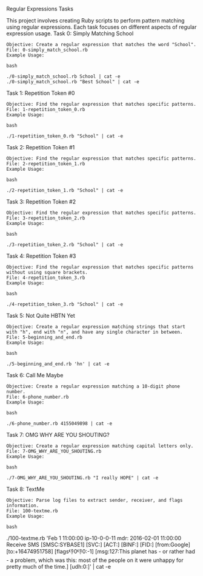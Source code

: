 Regular Expressions Tasks

This project involves creating Ruby scripts to perform pattern matching using regular expressions. Each task focuses on different aspects of regular expression usage.
Task 0: Simply Matching School

    Objective: Create a regular expression that matches the word "School".
    File: 0-simply_match_school.rb
    Example Usage:

    bash

    ./0-simply_match_school.rb School | cat -e
    ./0-simply_match_school.rb "Best School" | cat -e

Task 1: Repetition Token #0

    Objective: Find the regular expression that matches specific patterns.
    File: 1-repetition_token_0.rb
    Example Usage:

    bash

    ./1-repetition_token_0.rb "School" | cat -e

Task 2: Repetition Token #1

    Objective: Find the regular expression that matches specific patterns.
    File: 2-repetition_token_1.rb
    Example Usage:

    bash

    ./2-repetition_token_1.rb "School" | cat -e

Task 3: Repetition Token #2

    Objective: Find the regular expression that matches specific patterns.
    File: 3-repetition_token_2.rb
    Example Usage:

    bash

    ./3-repetition_token_2.rb "School" | cat -e

Task 4: Repetition Token #3

    Objective: Find the regular expression that matches specific patterns without using square brackets.
    File: 4-repetition_token_3.rb
    Example Usage:

    bash

    ./4-repetition_token_3.rb "School" | cat -e

Task 5: Not Quite HBTN Yet

    Objective: Create a regular expression matching strings that start with "h", end with "n", and have any single character in between.
    File: 5-beginning_and_end.rb
    Example Usage:

    bash

    ./5-beginning_and_end.rb 'hn' | cat -e

Task 6: Call Me Maybe

    Objective: Create a regular expression matching a 10-digit phone number.
    File: 6-phone_number.rb
    Example Usage:

    bash

    ./6-phone_number.rb 4155049898 | cat -e

Task 7: OMG WHY ARE YOU SHOUTING?

    Objective: Create a regular expression matching capital letters only.
    File: 7-OMG_WHY_ARE_YOU_SHOUTING.rb
    Example Usage:

    bash

    ./7-OMG_WHY_ARE_YOU_SHOUTING.rb "I really HOPE" | cat -e

Task 8: TextMe

    Objective: Parse log files to extract sender, receiver, and flags information.
    File: 100-textme.rb
    Example Usage:

    bash

./100-textme.rb 'Feb 1 11:00:00 ip-10-0-0-11 mdr: 2016-02-01 11:00:00 Receive SMS [SMSC:SYBASE1] [SVC:] [ACT:] [BINF:] [FID:] [from:Google] [to:+16474951758] [flags:-1:0:-1:0:-1] [msg:127:This planet has - or rather had - a problem, which was this: most of the people on it were unhappy for pretty much of the time.] [udh:0:]' | cat -e

